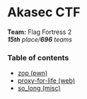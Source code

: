 # Akasec CTF

**Team:** Flag Fortress 2 \
_**15th** place/**696** teams_

### Table of contents

* [zop (pwn)](zop)
* [proxy-for-life (web)](proxy-for-life)
* [so_long (misc)](so_long)
